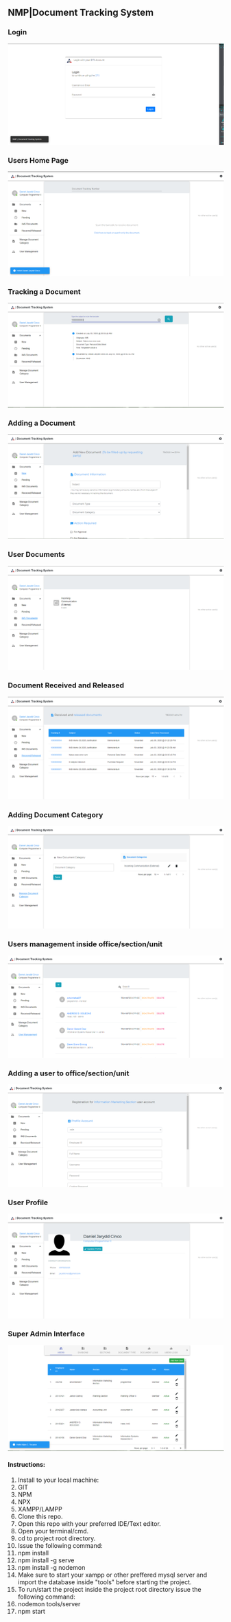 
## NMP|Document Tracking System

### Login

![Alt Text](https://github.com/atocayon/document-tracking/blob/master/src/img/scrn_shot/1.PNG)

### Users Home Page

![Alt Text](https://github.com/atocayon/document-tracking/blob/master/src/img/scrn_shot/2.PNG)

### Tracking a Document

![Alt Text](https://github.com/atocayon/document-tracking/blob/master/src/img/scrn_shot/4.PNG)

### Adding a Document

![Alt Text](https://github.com/atocayon/document-tracking/blob/master/src/img/scrn_shot/3.PNG)

### User Documents

![Alt Text](https://github.com/atocayon/document-tracking/blob/master/src/img/scrn_shot/5.PNG)

### Document Received and Released

![Alt Text](https://github.com/atocayon/document-tracking/blob/master/src/img/scrn_shot/6.PNG)

### Adding Document Category

![Alt Text](https://github.com/atocayon/document-tracking/blob/master/src/img/scrn_shot/7.PNG)

### Users management inside office/section/unit

![Alt Text](https://github.com/atocayon/document-tracking/blob/master/src/img/scrn_shot/8.PNG)

### Adding a user to office/section/unit

![Alt Text](https://github.com/atocayon/document-tracking/blob/master/src/img/scrn_shot/9.PNG)

### User Profile

![Alt Text](https://github.com/atocayon/document-tracking/blob/master/src/img/scrn_shot/10.PNG)

### Super Admin Interface 

![Alt Text](https://github.com/atocayon/document-tracking/blob/master/src/img/scrn_shot/11.PNG)

#### Instructions:
1. Install to your local machine:
  1. GIT
  1. NPM
  1. NPX
  1. XAMPP/LAMPP
1. Clone this repo.
1. Open this repo with your preferred IDE/Text editor.
1. Open your terminal/cmd.
1. cd to project root directory.
1. Issue the following command:
  1. npm install
  1. npm install -g serve
  1. npm install -g nodemon
1. Make sure to start your xampp or other preffered mysql server and import the database inside "tools" before starting the project.
1. To run/start the project inside the project root directory issue the following command:
  1. nodemon tools/server
  1. npm start


